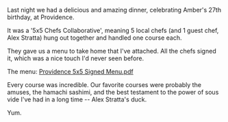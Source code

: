 <!--
.. title: Great meal at Providence
.. date: 2009/04/29 13:37
.. slug: great-meal-at-providence
.. tags:
.. link:
.. description:
-->

Last night we had a delicious and amazing dinner, celebrating Amber's 27th birthday, at Providence.

It was a '5x5 Chefs Collaborative', meaning 5 local chefs (and 1 guest chef, Alex Stratta) hung out together and handled one course each.

They gave us a menu to take home that I've attached. All the chefs signed it, which was a nice touch I'd never seen before.

The menu: [Providence 5x5 Signed Menu.pdf](/images/providence-5x5-signed-menu.pdf)

Every course was incredible. Our favorite courses were probably the amuses, the hamachi sashimi, and the best testament to the power of sous vide I've had in a long time -- Alex Stratta's duck.

Yum.
